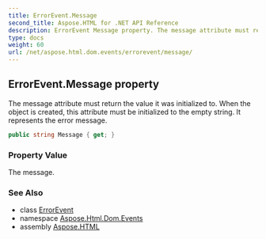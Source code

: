 ```yaml
---
title: ErrorEvent.Message
second_title: Aspose.HTML for .NET API Reference
description: ErrorEvent Message property. The message attribute must return the value it was initialized to. When the object is created this attribute must be initialized to the empty string. It represents the error message
type: docs
weight: 60
url: /net/aspose.html.dom.events/errorevent/message/
---
```

## ErrorEvent.Message property

The message attribute must return the value it was initialized to. When the object is created, this attribute must be initialized to the empty string. It represents the error message.

```csharp
public string Message { get; }
```

### Property Value

The message.

### See Also

* class [ErrorEvent](../)
* namespace [Aspose.Html.Dom.Events](../../../aspose.html.dom.events/)
* assembly [Aspose.HTML](../../../)

